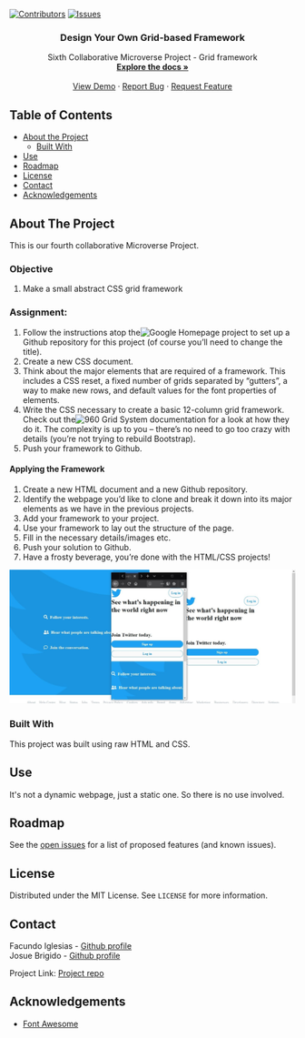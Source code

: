 [![Contributors][contributors-shield]][contributors-url]
[![Issues][issues-shield]][issues-url]
<br />
<p align="center">
 
  <h3 align="center">Design Your Own Grid-based Framework</h3>
  <p align="center">
    Sixth Collaborative Microverse Project - Grid framework
    <br />
    <a href="https://github.com/Fig77/grid-framework/tree/feature-developer"><strong>Explore the docs »</strong></a>
    <br />
    <br />
    <a href="http://www.kalavhan.com/8thproject/index.html">View Demo</a>
    ·
    <a href="https://github.com/Fig77/grid-framework/issues">Report Bug</a>
    ·
    <a href="https://github.com/Fig77/grid-framework/issues">Request Feature</a>
  </p>
</p>


<!-- TABLE OF CONTENTS -->
## Table of Contents

* [About the Project](#about-the-project)
  * [Built With](#built-with)
* [Use](#use)
* [Roadmap](#roadmap)
* [License](#license)
* [Contact](#contact)
* [Acknowledgements](#acknowledgements)



<!-- ABOUT THE PROJECT -->
## About The Project
This is our fourth collaborative Microverse Project.

### Objective
 1. Make a small abstract CSS grid framework
 
### Assignment:
     

  1. Follow the instructions atop the![Google Homepage project](https://www.theodinproject.com/courses/web-development-101/lessons/html-css) to set up a Github repository for this project (of course you’ll need to change the title).
  2. Create a new CSS document.
  3. Think about the major elements that are required of a framework. This includes a CSS reset, a fixed number of grids separated by “gutters”, a way to make new rows, and default values for the font properties of elements.
  4. Write the CSS necessary to create a basic 12-column grid framework. Check out the![960 Grid System documentation](https://960.gs/) for a look at how they do it. The complexity is up to you – there’s no need to go too crazy with details (you’re not trying to rebuild Bootstrap).
  5. Push your framework to Github.

#### Applying the Framework

  1. Create a new HTML document and a new Github repository.
  2. Identify the webpage you’d like to clone and break it down into its major elements as we have in the previous projects.
  3. Add your framework to your project.
  4. Use your framework to lay out the structure of the page.
  5. Fill in the necessary details/images etc.
  6. Push your solution to Github.
  7. Have a frosty beverage, you’re done with the HTML/CSS projects!


![Project Screen Shot][product-screenshot]


### Built With
This project was built using raw HTML and CSS.

<!-- USAGE EXAMPLES -->
## Use

It's not a dynamic webpage, just a static one. So there is no use involved.


<!-- ROADMAP -->
## Roadmap

See the [open issues](https://github.com/Fig77/grid-framework/issues/issues) for a list of proposed features (and known issues).


<!-- LICENSE -->
## License

Distributed under the MIT License. See `LICENSE` for more information.

<!-- CONTACT -->
## Contact

Facundo Iglesias - [Github profile](https://github.com/Fig77)
<br>
Josue Brigido - [Github profile](https://github.com/kalavhan)

Project Link: [Project repo](https://github.com/Fig77/grid-framework)


<!-- ACKNOWLEDGEMENTS -->
## Acknowledgements
* [Font Awesome](https://fontawesome.com)


<!-- MARKDOWN LINKS & IMAGES -->
<!-- https://www.markdownguide.org/basic-syntax/#reference-style-links -->
[contributors-shield]: https://img.shields.io/badge/Contributors-2-%2300ff00
[contributors-url]: https://github.com/Fig77/grid-framework/graphs/contributors
[issues-shield]: https://img.shields.io/badge/issues-0-%2300ff00
[issues-url]: https://github.com/Fig77/grid-framework/issues
[product-screenshot]: img/product_ss.jpg
